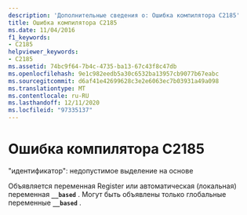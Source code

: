 ```yaml
---
description: 'Дополнительные сведения о: Ошибка компилятора C2185'
title: Ошибка компилятора C2185
ms.date: 11/04/2016
f1_keywords:
- C2185
helpviewer_keywords:
- C2185
ms.assetid: 74bc9f64-7b4c-4735-ba13-67c43f8c47db
ms.openlocfilehash: 9e1c982eedb5a30c6532ba13957cb9077b67eabc
ms.sourcegitcommit: d6af41e42699628c3e2e6063ec7b03931a49a098
ms.translationtype: MT
ms.contentlocale: ru-RU
ms.lasthandoff: 12/11/2020
ms.locfileid: "97335137"
---
```

# <a name="compiler-error-c2185"></a>Ошибка компилятора C2185

"идентификатор": недопустимое выделение на основе

Объявляется переменная Register или автоматическая (локальная) переменная **`__based`** . Могут быть объявлены только глобальные переменные **`__based`** .
